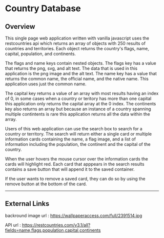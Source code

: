 # Country Database 

## Overview
This single page web application written with vanilla javascript uses the restcountries api which returns an array of objects with 250 results of countries and territories. Each object returns the country's flags, name, capital, population, and continents. 

The flags and name keys contain nested objects. The flags key has a value that returns the png, svg, and alt text. The data that is used in this application is the png image and the alt text. The name key has a value that returns the common name, the official name, and the native name. This application uses just the common name. 

The capital key returns a value of an array with most results having an index of 0, in some cases when a country or teritory has more than one capital this application only returns the capital array at the 0 index. The continents key also returns an array but because an instance of a country spanning multiple contintents is rare this application returns all the data within the array. 

Users of this web application can use the search box to search for a country or territory. The search will return either a single card or multiple information cards containing the name, a flag image, and a list of information including the population, the continent and the capital of the country. 

When the user hovers the mouse cursor over the information cards the cards will highlight red. Each card that apppears in the search results contains a save button that will append it to the saved container. 

If the user wants to remove a saved card, they can do so by using the remove button at the bottom of the card.

---


## External Links

backround image url : https://wallpaperaccess.com/full/2391514.jpg

API url : https://restcountries.com/v3.1/all?fields=name,flags,population,capital,continents

